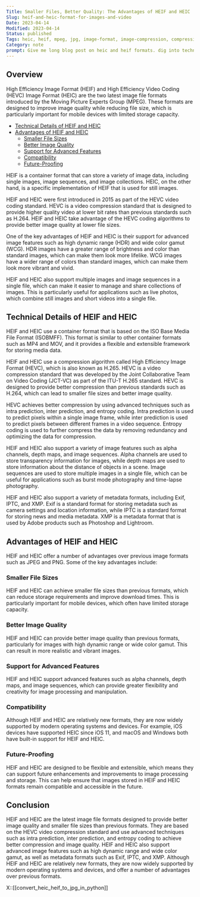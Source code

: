 ```yaml
---
Title: Smaller Files, Better Quality: The Advantages of HEIF and HEIC
Slug: heif-and-heic-format-for-images-and-video
Date: 2023-04-14
Modified: 2023-04-14
Status: published
Tags: heic, heif, mpeg, jpg, image-format, image-compression, compression 
Category: note
prompt: Give me long blog post on heic and heif formats. dig into technical details. use latex inline equations when needed.
---
```


## Overview
High Efficiency Image Format (HEIF) and High Efficiency Video Coding (HEVC) Image Format (HEIC) are the two latest image file formats introduced by the Moving Picture Experts Group (MPEG). These formats are designed to improve image quality while reducing file size, which is particularly important for mobile devices with limited storage capacity.

<!-- MarkdownTOC levels="2,3" autolink="true" autoanchor="true" -->

- [Technical Details of HEIF and HEIC](#technical-details-of-heif-and-heic)
- [Advantages of HEIF and HEIC](#advantages-of-heif-and-heic)
	- [Smaller File Sizes](#smaller-file-sizes)
	- [Better Image Quality](#better-image-quality)
	- [Support for Advanced Features](#support-for-advanced-features)
	- [Compatibility](#compatibility)
	- [Future-Proofing](#future-proofing)

<!-- /MarkdownTOC -->

HEIF is a container format that can store a variety of image data, including single images, image sequences, and image collections. HEIC, on the other hand, is a specific implementation of HEIF that is used for still images.

HEIF and HEIC were first introduced in 2015 as part of the HEVC video coding standard. HEVC is a video compression standard that is designed to provide higher quality video at lower bit rates than previous standards such as H.264. HEIF and HEIC take advantage of the HEVC coding algorithms to provide better image quality at lower file sizes.

One of the key advantages of HEIF and HEIC is their support for advanced image features such as high dynamic range (HDR) and wide color gamut (WCG). HDR images have a greater range of brightness and color than standard images, which can make them look more lifelike. WCG images have a wider range of colors than standard images, which can make them look more vibrant and vivid.

HEIF and HEIC also support multiple images and image sequences in a single file, which can make it easier to manage and share collections of images. This is particularly useful for applications such as live photos, which combine still images and short videos into a single file.

<a id="technical-details-of-heif-and-heic"></a>
## Technical Details of HEIF and HEIC

HEIF and HEIC use a container format that is based on the ISO Base Media File Format (ISOBMFF). This format is similar to other container formats such as MP4 and MOV, and it provides a flexible and extensible framework for storing media data.

HEIF and HEIC use a compression algorithm called High Efficiency Image Format (HEVC), which is also known as H.265. HEVC is a video compression standard that was developed by the Joint Collaborative Team on Video Coding (JCT-VC) as part of the ITU-T H.265 standard. HEVC is designed to provide better compression than previous standards such as H.264, which can lead to smaller file sizes and better image quality.

HEVC achieves better compression by using advanced techniques such as intra prediction, inter prediction, and entropy coding. Intra prediction is used to predict pixels within a single image frame, while inter prediction is used to predict pixels between different frames in a video sequence. Entropy coding is used to further compress the data by removing redundancy and optimizing the data for compression.

HEIF and HEIC also support a variety of image features such as alpha channels, depth maps, and image sequences. Alpha channels are used to store transparency information for images, while depth maps are used to store information about the distance of objects in a scene. Image sequences are used to store multiple images in a single file, which can be useful for applications such as burst mode photography and time-lapse photography.

HEIF and HEIC also support a variety of metadata formats, including Exif, IPTC, and XMP. Exif is a standard format for storing metadata such as camera settings and location information, while IPTC is a standard format for storing news and media metadata. XMP is a metadata format that is used by Adobe products such as Photoshop and Lightroom.

<a id="advantages-of-heif-and-heic"></a>
## Advantages of HEIF and HEIC

HEIF and HEIC offer a number of advantages over previous image formats such as JPEG and PNG. Some of the key advantages include:

<a id="smaller-file-sizes"></a>
### Smaller File Sizes
HEIF and HEIC can achieve smaller file sizes than previous formats, which can reduce storage requirements and improve download times. This is particularly important for mobile devices, which often have limited storage capacity.

<a id="better-image-quality"></a>
### Better Image Quality
HEIF and HEIC can provide better image quality than previous formats, particularly for images with high dynamic range or wide color gamut. This can result in more realistic and vibrant images.
    
<a id="support-for-advanced-features"></a>
### Support for Advanced Features
HEIF and HEIC support advanced features such as alpha channels, depth maps, and image sequences, which can provide greater flexibility and creativity for image processing and manipulation.
    
<a id="compatibility"></a>
### Compatibility
Although HEIF and HEIC are relatively new formats, they are now widely supported by modern operating systems and devices. For example, iOS devices have supported HEIC since iOS 11, and macOS and Windows both have built-in support for HEIF and HEIC.
    
<a id="future-proofing"></a>
### Future-Proofing
HEIF and HEIC are designed to be flexible and extensible, which means they can support future enhancements and improvements to image processing and storage. This can help ensure that images stored in HEIF and HEIC formats remain compatible and accessible in the future.
    

## Conclusion

HEIF and HEIC are the latest image file formats designed to provide better image quality and smaller file sizes than previous formats. They are based on the HEVC video compression standard and use advanced techniques such as intra prediction, inter prediction, and entropy coding to achieve better compression and image quality. HEIF and HEIC also support advanced image features such as high dynamic range and wide color gamut, as well as metadata formats such as Exif, IPTC, and XMP. Although HEIF and HEIC are relatively new formats, they are now widely supported by modern operating systems and devices, and offer a number of advantages over previous formats.

X::[[convert_heic_heif_to_jpg_in_python]]